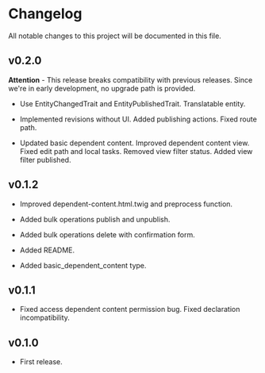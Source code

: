 # Changelog

All notable changes to this project will be documented in this file.

## v0.2.0

**Attention** - This release breaks compatibility with previous releases. Since 
we're in early development, no upgrade path is provided.

- Use EntityChangedTrait and EntityPublishedTrait. Translatable entity.

- Implemented revisions without UI. Added publishing actions. Fixed route path.

- Updated basic dependent content. Improved dependent content view. Fixed edit
path and local tasks. Removed view filter status. Added view filter published. 

## v0.1.2

- Improved dependent-content.html.twig and preprocess function.

- Added bulk operations publish and unpublish.

- Added bulk operations delete with confirmation form.

- Added README.

- Added basic_dependent_content type.

## v0.1.1

- Fixed access dependent content permission bug. Fixed declaration 
incompatibility.

## v0.1.0

- First release.
 